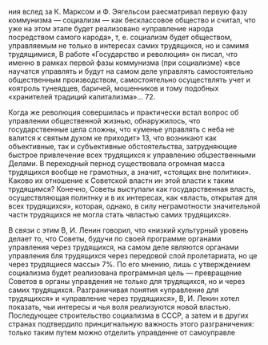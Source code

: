 ния вслед за К. Марксом и Ф. Эягельсом раесматривал первую фазу коммунизма — социализм — как бесклассовое общество и считал, что уже на этом этапе будет реализовано «управление народа посредством самого карода», т, е. социализм будет обществом, управляемым не только в интересах самих трудящихся, но и самимя трудящимися, В работе «Государство и революция» он писал, что именно в рамках первой фазы коммунизма (при социализме) «все научатся управлять и будут на самом деле управлять самостоятельно общественным производством, самостоятельно осуществлять учет и коятроль тунеядцев, баричей, мошенников и тому подобных «хранителей традиций капитализма»... 72.

Когда же революция совершилась и практически встал вопрос об управлении общественной жизнью, обнаружилось, что государственные цела сложны, что «уменье управлять с неба не валится к святым духом ке приходит» 13, что возникают как объективные, так и субъективные обстоятельства, затрудняющие быстрое привлечение всех трудящихся к управлению обцзественными Делами. В переходный пернод существовала огромная масса трудящихся вообще не грамотных, а значит, «стоящих вне политики». Каково их отношение к Советской властн ин этой власти к таким трудящимся? Конечно, Советы выступали как государственная власть, осуществляющая полнтнку и в их интересах, как «власть, открытая для всех трудящихся», которая, однако, в силу неграмотности значительной частн трудящихся не могла стать чвластью самих трудящихся».

В связи с этим В, И. Ленин говорил, что «низкий культурный уровень делает то, что Советы, будучи по своей программе органами управления через трудящихся, на самом деле являются органами управления бля трудящихся через передовой слой пролетариата, но це через трудящиеся массы» 7%. По его мнению, лишь с утверждением социализма будет реализована программная цель — превращение Советов в органы управдения не только для трудящихся, но и через самих трудящихся. Разграничивая понятия «управление для трудящихся» и «управление через трудящихся», В, И. Лекин хотел показать, чьи интересы и чья воля реализуются новой властью. Последующее строительство социализма в СССР, а затем и в других странах подтвердило принцигнальную важность этого разграничения: только таким путем можно отделить управденне от самоуправле
